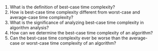 

1. What is the definition of best-case time complexity?
2. How is best-case time complexity different from worst-case and average-case time complexity?
3. What is the significance of analyzing best-case time complexity in algorithm analysis?
4. How can we determine the best-case time complexity of an algorithm?
5. Can the best-case time complexity ever be worse than the average-case or worst-case time complexity of an algorithm?